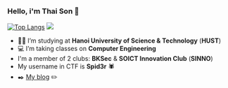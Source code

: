 ### Hello, i'm **Thai Son** :wave: 

[![Top Langs](https://github-readme-stats.vercel.app/api/top-langs/?username=iamironman1233&layout=compact&theme=tokyonight)](https://github.com/iamironman1233/github-readme-stats) ![](https://th.bing.com/th/id/R.2d8ee815146390d567706f2c7b5c2916?rik=zaqulXZCowcqSw&riu=http%3a%2f%2fgifimage.net%2fwp-content%2fuploads%2f2017%2f02%2fMeme-GIF-Image-26.gif&ehk=XqvFQxQL2eAPxhtJBeWBJbzn%2bqTh2ap9KzKwNq2BYes%3d&risl=&pid=ImgRaw&r=0)
- :student: I’m studying at **Hanoi University of Science & Technology** (**HUST**) 
- :computer: I’m taking classes on **Computer Engineering**
- I'm a member of 2 clubs: **BKSec** & **SOICT Innovation Club** (**SINNO**) 
- My username in CTF is **Spid3r** :spider:
- :black_nib: [My blog](https://iamironman1233.github.io/) :pencil2:

